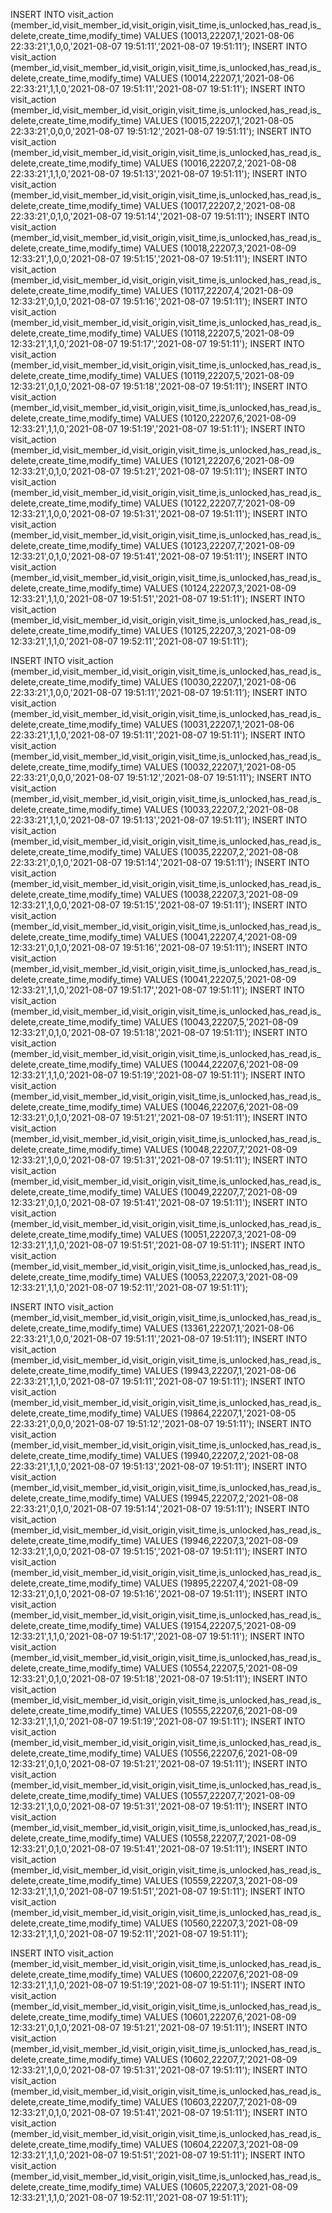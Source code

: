INSERT INTO visit_action (member_id,visit_member_id,visit_origin,visit_time,is_unlocked,has_read,is_delete,create_time,modify_time) 
VALUES (10013,22207,1,'2021-08-06 22:33:21',1,0,0,'2021-08-07 19:51:11','2021-08-07 19:51:11’);
INSERT INTO visit_action (member_id,visit_member_id,visit_origin,visit_time,is_unlocked,has_read,is_delete,create_time,modify_time) 
VALUES (10014,22207,1,'2021-08-06 22:33:21',1,1,0,'2021-08-07 19:51:11','2021-08-07 19:51:11');
INSERT INTO visit_action (member_id,visit_member_id,visit_origin,visit_time,is_unlocked,has_read,is_delete,create_time,modify_time) 
VALUES (10015,22207,1,'2021-08-05 22:33:21',0,0,0,'2021-08-07 19:51:12','2021-08-07 19:51:11');
INSERT INTO visit_action (member_id,visit_member_id,visit_origin,visit_time,is_unlocked,has_read,is_delete,create_time,modify_time) 
VALUES (10016,22207,2,'2021-08-08 22:33:21',1,1,0,'2021-08-07 19:51:13','2021-08-07 19:51:11');
INSERT INTO visit_action (member_id,visit_member_id,visit_origin,visit_time,is_unlocked,has_read,is_delete,create_time,modify_time) 
VALUES (10017,22207,2,'2021-08-08 22:33:21',0,1,0,'2021-08-07 19:51:14','2021-08-07 19:51:11');
INSERT INTO visit_action (member_id,visit_member_id,visit_origin,visit_time,is_unlocked,has_read,is_delete,create_time,modify_time) 
VALUES (10018,22207,3,'2021-08-09 12:33:21',1,0,0,'2021-08-07 19:51:15','2021-08-07 19:51:11');
INSERT INTO visit_action (member_id,visit_member_id,visit_origin,visit_time,is_unlocked,has_read,is_delete,create_time,modify_time) 
VALUES (10117,22207,4,'2021-08-09 12:33:21',0,1,0,'2021-08-07 19:51:16','2021-08-07 19:51:11');
INSERT INTO visit_action (member_id,visit_member_id,visit_origin,visit_time,is_unlocked,has_read,is_delete,create_time,modify_time) 
VALUES (10118,22207,5,'2021-08-09 12:33:21',1,1,0,'2021-08-07 19:51:17','2021-08-07 19:51:11');
INSERT INTO visit_action (member_id,visit_member_id,visit_origin,visit_time,is_unlocked,has_read,is_delete,create_time,modify_time) 
VALUES (10119,22207,5,'2021-08-09 12:33:21',0,1,0,'2021-08-07 19:51:18','2021-08-07 19:51:11');
INSERT INTO visit_action (member_id,visit_member_id,visit_origin,visit_time,is_unlocked,has_read,is_delete,create_time,modify_time) 
VALUES (10120,22207,6,'2021-08-09 12:33:21',1,1,0,'2021-08-07 19:51:19','2021-08-07 19:51:11');
INSERT INTO visit_action (member_id,visit_member_id,visit_origin,visit_time,is_unlocked,has_read,is_delete,create_time,modify_time) 
VALUES (10121,22207,6,'2021-08-09 12:33:21',0,1,0,'2021-08-07 19:51:21','2021-08-07 19:51:11');
INSERT INTO visit_action (member_id,visit_member_id,visit_origin,visit_time,is_unlocked,has_read,is_delete,create_time,modify_time) 
VALUES (10122,22207,7,'2021-08-09 12:33:21',1,0,0,'2021-08-07 19:51:31','2021-08-07 19:51:11');
INSERT INTO visit_action (member_id,visit_member_id,visit_origin,visit_time,is_unlocked,has_read,is_delete,create_time,modify_time) 
VALUES (10123,22207,7,'2021-08-09 12:33:21',0,1,0,'2021-08-07 19:51:41','2021-08-07 19:51:11');
INSERT INTO visit_action (member_id,visit_member_id,visit_origin,visit_time,is_unlocked,has_read,is_delete,create_time,modify_time) 
VALUES (10124,22207,3,'2021-08-09 12:33:21',1,1,0,'2021-08-07 19:51:51','2021-08-07 19:51:11');
INSERT INTO visit_action (member_id,visit_member_id,visit_origin,visit_time,is_unlocked,has_read,is_delete,create_time,modify_time) 
VALUES (10125,22207,3,'2021-08-09 12:33:21',1,1,0,'2021-08-07 19:52:11','2021-08-07 19:51:11');

INSERT INTO visit_action (member_id,visit_member_id,visit_origin,visit_time,is_unlocked,has_read,is_delete,create_time,modify_time) 
VALUES (10030,22207,1,'2021-08-06 22:33:21',1,0,0,'2021-08-07 19:51:11','2021-08-07 19:51:11’);
INSERT INTO visit_action (member_id,visit_member_id,visit_origin,visit_time,is_unlocked,has_read,is_delete,create_time,modify_time) 
VALUES (10031,22207,1,'2021-08-06 22:33:21',1,1,0,'2021-08-07 19:51:11','2021-08-07 19:51:11');
INSERT INTO visit_action (member_id,visit_member_id,visit_origin,visit_time,is_unlocked,has_read,is_delete,create_time,modify_time) 
VALUES (10032,22207,1,'2021-08-05 22:33:21',0,0,0,'2021-08-07 19:51:12','2021-08-07 19:51:11');
INSERT INTO visit_action (member_id,visit_member_id,visit_origin,visit_time,is_unlocked,has_read,is_delete,create_time,modify_time) 
VALUES (10033,22207,2,'2021-08-08 22:33:21',1,1,0,'2021-08-07 19:51:13','2021-08-07 19:51:11');
INSERT INTO visit_action (member_id,visit_member_id,visit_origin,visit_time,is_unlocked,has_read,is_delete,create_time,modify_time) 
VALUES (10035,22207,2,'2021-08-08 22:33:21',0,1,0,'2021-08-07 19:51:14','2021-08-07 19:51:11');
INSERT INTO visit_action (member_id,visit_member_id,visit_origin,visit_time,is_unlocked,has_read,is_delete,create_time,modify_time) 
VALUES (10038,22207,3,'2021-08-09 12:33:21',1,0,0,'2021-08-07 19:51:15','2021-08-07 19:51:11');
INSERT INTO visit_action (member_id,visit_member_id,visit_origin,visit_time,is_unlocked,has_read,is_delete,create_time,modify_time) 
VALUES (10041,22207,4,'2021-08-09 12:33:21',0,1,0,'2021-08-07 19:51:16','2021-08-07 19:51:11');
INSERT INTO visit_action (member_id,visit_member_id,visit_origin,visit_time,is_unlocked,has_read,is_delete,create_time,modify_time) 
VALUES (10041,22207,5,'2021-08-09 12:33:21',1,1,0,'2021-08-07 19:51:17','2021-08-07 19:51:11');
INSERT INTO visit_action (member_id,visit_member_id,visit_origin,visit_time,is_unlocked,has_read,is_delete,create_time,modify_time) 
VALUES (10043,22207,5,'2021-08-09 12:33:21',0,1,0,'2021-08-07 19:51:18','2021-08-07 19:51:11');
INSERT INTO visit_action (member_id,visit_member_id,visit_origin,visit_time,is_unlocked,has_read,is_delete,create_time,modify_time) 
VALUES (10044,22207,6,'2021-08-09 12:33:21',1,1,0,'2021-08-07 19:51:19','2021-08-07 19:51:11');
INSERT INTO visit_action (member_id,visit_member_id,visit_origin,visit_time,is_unlocked,has_read,is_delete,create_time,modify_time) 
VALUES (10046,22207,6,'2021-08-09 12:33:21',0,1,0,'2021-08-07 19:51:21','2021-08-07 19:51:11');
INSERT INTO visit_action (member_id,visit_member_id,visit_origin,visit_time,is_unlocked,has_read,is_delete,create_time,modify_time) 
VALUES (10048,22207,7,'2021-08-09 12:33:21',1,0,0,'2021-08-07 19:51:31','2021-08-07 19:51:11');
INSERT INTO visit_action (member_id,visit_member_id,visit_origin,visit_time,is_unlocked,has_read,is_delete,create_time,modify_time) 
VALUES (10049,22207,7,'2021-08-09 12:33:21',0,1,0,'2021-08-07 19:51:41','2021-08-07 19:51:11');
INSERT INTO visit_action (member_id,visit_member_id,visit_origin,visit_time,is_unlocked,has_read,is_delete,create_time,modify_time) 
VALUES (10051,22207,3,'2021-08-09 12:33:21',1,1,0,'2021-08-07 19:51:51','2021-08-07 19:51:11');
INSERT INTO visit_action (member_id,visit_member_id,visit_origin,visit_time,is_unlocked,has_read,is_delete,create_time,modify_time) 
VALUES (10053,22207,3,'2021-08-09 12:33:21',1,1,0,'2021-08-07 19:52:11','2021-08-07 19:51:11');

INSERT INTO visit_action (member_id,visit_member_id,visit_origin,visit_time,is_unlocked,has_read,is_delete,create_time,modify_time) 
VALUES (13361,22207,1,'2021-08-06 22:33:21',1,0,0,'2021-08-07 19:51:11','2021-08-07 19:51:11’);
INSERT INTO visit_action (member_id,visit_member_id,visit_origin,visit_time,is_unlocked,has_read,is_delete,create_time,modify_time) 
VALUES (19943,22207,1,'2021-08-06 22:33:21',1,1,0,'2021-08-07 19:51:11','2021-08-07 19:51:11');
INSERT INTO visit_action (member_id,visit_member_id,visit_origin,visit_time,is_unlocked,has_read,is_delete,create_time,modify_time) 
VALUES (19864,22207,1,'2021-08-05 22:33:21',0,0,0,'2021-08-07 19:51:12','2021-08-07 19:51:11');
INSERT INTO visit_action (member_id,visit_member_id,visit_origin,visit_time,is_unlocked,has_read,is_delete,create_time,modify_time) 
VALUES (19940,22207,2,'2021-08-08 22:33:21',1,1,0,'2021-08-07 19:51:13','2021-08-07 19:51:11');
INSERT INTO visit_action (member_id,visit_member_id,visit_origin,visit_time,is_unlocked,has_read,is_delete,create_time,modify_time) 
VALUES (19945,22207,2,'2021-08-08 22:33:21',0,1,0,'2021-08-07 19:51:14','2021-08-07 19:51:11');
INSERT INTO visit_action (member_id,visit_member_id,visit_origin,visit_time,is_unlocked,has_read,is_delete,create_time,modify_time) 
VALUES (19946,22207,3,'2021-08-09 12:33:21',1,0,0,'2021-08-07 19:51:15','2021-08-07 19:51:11');
INSERT INTO visit_action (member_id,visit_member_id,visit_origin,visit_time,is_unlocked,has_read,is_delete,create_time,modify_time) 
VALUES (19895,22207,4,'2021-08-09 12:33:21',0,1,0,'2021-08-07 19:51:16','2021-08-07 19:51:11');
INSERT INTO visit_action (member_id,visit_member_id,visit_origin,visit_time,is_unlocked,has_read,is_delete,create_time,modify_time) 
VALUES (19154,22207,5,'2021-08-09 12:33:21',1,1,0,'2021-08-07 19:51:17','2021-08-07 19:51:11');
INSERT INTO visit_action (member_id,visit_member_id,visit_origin,visit_time,is_unlocked,has_read,is_delete,create_time,modify_time) 
VALUES (10554,22207,5,'2021-08-09 12:33:21',0,1,0,'2021-08-07 19:51:18','2021-08-07 19:51:11');
INSERT INTO visit_action (member_id,visit_member_id,visit_origin,visit_time,is_unlocked,has_read,is_delete,create_time,modify_time) 
VALUES (10555,22207,6,'2021-08-09 12:33:21',1,1,0,'2021-08-07 19:51:19','2021-08-07 19:51:11');
INSERT INTO visit_action (member_id,visit_member_id,visit_origin,visit_time,is_unlocked,has_read,is_delete,create_time,modify_time) 
VALUES (10556,22207,6,'2021-08-09 12:33:21',0,1,0,'2021-08-07 19:51:21','2021-08-07 19:51:11');
INSERT INTO visit_action (member_id,visit_member_id,visit_origin,visit_time,is_unlocked,has_read,is_delete,create_time,modify_time) 
VALUES (10557,22207,7,'2021-08-09 12:33:21',1,0,0,'2021-08-07 19:51:31','2021-08-07 19:51:11');
INSERT INTO visit_action (member_id,visit_member_id,visit_origin,visit_time,is_unlocked,has_read,is_delete,create_time,modify_time) 
VALUES (10558,22207,7,'2021-08-09 12:33:21',0,1,0,'2021-08-07 19:51:41','2021-08-07 19:51:11');
INSERT INTO visit_action (member_id,visit_member_id,visit_origin,visit_time,is_unlocked,has_read,is_delete,create_time,modify_time) 
VALUES (10559,22207,3,'2021-08-09 12:33:21',1,1,0,'2021-08-07 19:51:51','2021-08-07 19:51:11');
INSERT INTO visit_action (member_id,visit_member_id,visit_origin,visit_time,is_unlocked,has_read,is_delete,create_time,modify_time) 
VALUES (10560,22207,3,'2021-08-09 12:33:21',1,1,0,'2021-08-07 19:52:11','2021-08-07 19:51:11');

INSERT INTO visit_action (member_id,visit_member_id,visit_origin,visit_time,is_unlocked,has_read,is_delete,create_time,modify_time) 
VALUES (10600,22207,6,'2021-08-09 12:33:21',1,1,0,'2021-08-07 19:51:19','2021-08-07 19:51:11');
INSERT INTO visit_action (member_id,visit_member_id,visit_origin,visit_time,is_unlocked,has_read,is_delete,create_time,modify_time) 
VALUES (10601,22207,6,'2021-08-09 12:33:21',0,1,0,'2021-08-07 19:51:21','2021-08-07 19:51:11');
INSERT INTO visit_action (member_id,visit_member_id,visit_origin,visit_time,is_unlocked,has_read,is_delete,create_time,modify_time) 
VALUES (10602,22207,7,'2021-08-09 12:33:21',1,0,0,'2021-08-07 19:51:31','2021-08-07 19:51:11');
INSERT INTO visit_action (member_id,visit_member_id,visit_origin,visit_time,is_unlocked,has_read,is_delete,create_time,modify_time) 
VALUES (10603,22207,7,'2021-08-09 12:33:21',0,1,0,'2021-08-07 19:51:41','2021-08-07 19:51:11');
INSERT INTO visit_action (member_id,visit_member_id,visit_origin,visit_time,is_unlocked,has_read,is_delete,create_time,modify_time) 
VALUES (10604,22207,3,'2021-08-09 12:33:21',1,1,0,'2021-08-07 19:51:51','2021-08-07 19:51:11');
INSERT INTO visit_action (member_id,visit_member_id,visit_origin,visit_time,is_unlocked,has_read,is_delete,create_time,modify_time) 
VALUES (10605,22207,3,'2021-08-09 12:33:21',1,1,0,'2021-08-07 19:52:11','2021-08-07 19:51:11');

